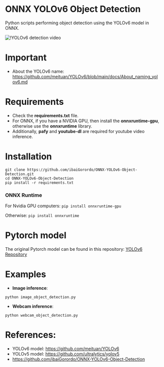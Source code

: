 # ONNX YOLOv6 Object Detection
 Python scripts performing object detection using the YOLOv6 model in ONNX.

![!YOLOv6 detection video](https://github.com/Gaurav14cs17/YOLOV6/doc/img/yolov6s_video.gif)

# Important
- About the YOLOv6 name: https://github.com/meituan/YOLOv6/blob/main/docs/About_naming_yolov6.md

# Requirements

 * Check the **requirements.txt** file. 
 * For ONNX, if you have a NVIDIA GPU, then install the **onnxruntime-gpu**, otherwise use the **onnxruntime** library.
 * Additionally, **pafy** and **youtube-dl** are required for youtube video inference.
 
# Installation
```
git clone https://github.com/ibaiGorordo/ONNX-YOLOv6-Object-Detection.git
cd ONNX-YOLOv6-Object-Detection
pip install -r requirements.txt
```
### ONNX Runtime
For Nvidia GPU computers:
`pip install onnxruntime-gpu`

Otherwise:
`pip install onnxruntime`


# Pytorch model
The original Pytorch model can be found in this repository: [YOLOv6 Repository](https://github.com/meituan/YOLOv6)
 
# Examples

 * **Image inference**:
 ```
 python image_object_detection.py
 ```
 
 * **Webcam inference**:
 ```
 python webcam_object_detection.py
 ```



# References:
* YOLOv6 model: https://github.com/meituan/YOLOv6
* YOLOv5 model: https://github.com/ultralytics/yolov5
* https://github.com/ibaiGorordo/ONNX-YOLOv6-Object-Detection
